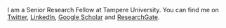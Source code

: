 

I am a Senior Research Fellow at Tampere University.
You can find me on
[Twitter](https://twitter.com/jnkka),
[LinkedIn](https://www.linkedin.com/in/jukkahuhtamaki/),
[Google Scholar](https://scholar.google.com/citations?user=ZWiTwHQAAAAJ) and
[ResearchGate](https://www.researchgate.net/profile/Jukka-Huhtamaeki).

<!--
<a href="contact" id="call-to-action">Contact me</a>
-->

